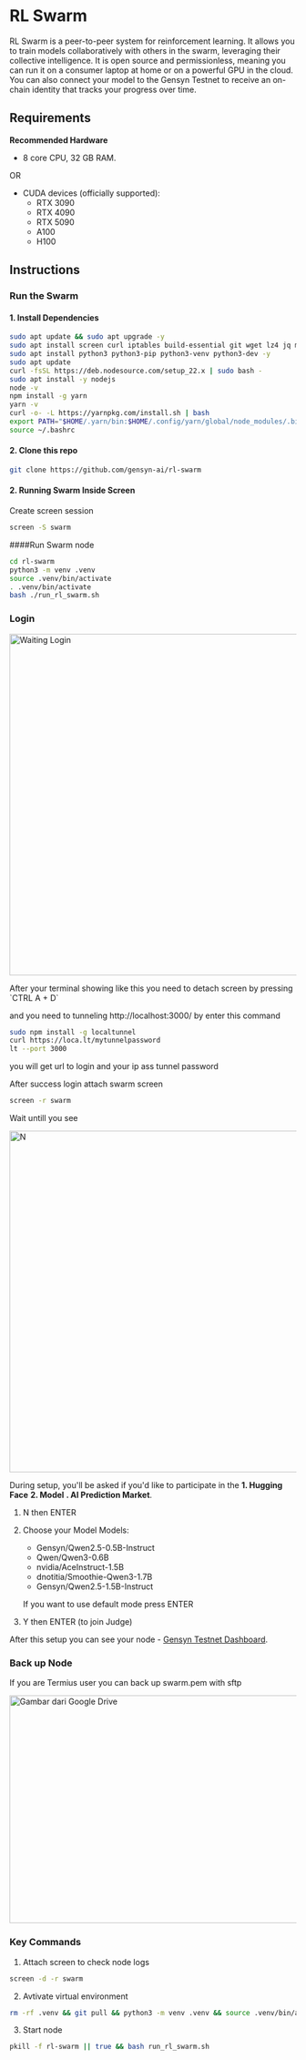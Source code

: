 # RL Swarm

RL Swarm is a peer-to-peer system for reinforcement learning. It allows you to train models collaboratively with others in the swarm, leveraging their collective intelligence. It is open source and permissionless, meaning you can run it on a consumer laptop at home or on a powerful GPU in the cloud. You can also connect your model to the Gensyn Testnet to receive an on-chain identity that tracks your progress over time.

## Requirements

**Recommended Hardware**

- 8 core CPU, 32 GB RAM.


OR

- CUDA devices (officially supported):
    - RTX 3090
    - RTX 4090
    - RTX 5090
    - A100
    - H100

## Instructions

### Run the Swarm

#### 1. Install Dependencies

```sh
sudo apt update && sudo apt upgrade -y
sudo apt install screen curl iptables build-essential git wget lz4 jq make gcc nano automake autoconf tmux htop nvme-cli libgbm1 pkg-config libssl-dev libleveldb-dev tar clang bsdmainutils ncdu unzip libleveldb-dev  -y
sudo apt install python3 python3-pip python3-venv python3-dev -y
sudo apt update
curl -fsSL https://deb.nodesource.com/setup_22.x | sudo bash -
sudo apt install -y nodejs
node -v
npm install -g yarn
yarn -v
curl -o- -L https://yarnpkg.com/install.sh | bash
export PATH="$HOME/.yarn/bin:$HOME/.config/yarn/global/node_modules/.bin:$PATH"
source ~/.bashrc
```

#### 2. Clone this repo

```sh
git clone https://github.com/gensyn-ai/rl-swarm
```

#### 2. Running Swarm Inside Screen

Create screen session

```sh
screen -S swarm
```

####Run Swarm node

```sh
cd rl-swarm
python3 -m venv .venv
source .venv/bin/activate
. .venv/bin/activate
bash ./run_rl_swarm.sh
```

### Login

<p align="left">
  <img src="https://drive.google.com/uc?export=view&id=1MH_CGdYOXEovDo6quBUIw_z53TwxKRTS" width="600" alt="Waiting Login">
</p>
After your terminal showing like this you need to detach screen by pressing `CTRL A + D`

and you need to tunneling http://localhost:3000/ by enter this command
```sh
sudo npm install -g localtunnel
curl https://loca.lt/mytunnelpassword
lt --port 3000
```
you will get url to login and your ip ass tunnel password

After success login attach swarm screen

```sh
screen -r swarm
```
Wait untill you see

<p align="left">
  <img src="https://drive.google.com/uc?export=view&id=13Ah-NvXGgjFvo_YwGPA-RDnK-up8_rcl" width="600" alt="N">
</p>

During setup, you'll be asked if you'd like to participate in the **1. Hugging Face** **2. Model** **. AI Prediction Market**.

1. N then ENTER
2. Choose your Model
   Models:
   - Gensyn/Qwen2.5-0.5B-Instruct
   - Qwen/Qwen3-0.6B
   - nvidia/AceInstruct-1.5B
   - dnotitia/Smoothie-Qwen3-1.7B
   - Gensyn/Qwen2.5-1.5B-Instruct

   If you want to use default mode press ENTER
3. Y then ENTER (to join Judge)

After this setup you can see your node - [Gensyn Testnet Dashboard](https://dashboard.gensyn.ai/).

### Back up Node

If you are Termius user you can back up swarm.pem with sftp

<p align="left">
  <img src="https://drive.google.com/uc?export=view&id=1pn6OXJ0c-0GbaDYTMOKfC1X_bZV2-4M8" width="600" height="400" alt="Gambar dari Google Drive">
</p>

### Key Commands

1. Attach screen to check node logs
```sh
screen -d -r swarm
```
2. Avtivate virtual environment
```sh
rm -rf .venv && git pull && python3 -m venv .venv && source .venv/bin/activate
```
3. Start node
```sh
pkill -f rl-swarm || true && bash run_rl_swarm.sh
```





